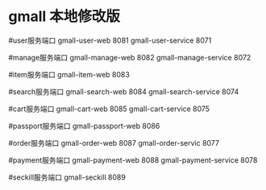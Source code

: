 # gmall 本地修改版

#user服务端口
gmall-user-web 8081
gmall-user-service 8071

#manage服务端口
gmall-manage-web 8082
gmall-manage-service 8072

#item服务端口
gmall-item-web 8083

#search服务端口
gmall-search-web 8084
gmall-search-service 8074

#cart服务端口
gmall-cart-web 8085
gmall-cart-service 8075

#passport服务端口
gmall-passport-web 8086

#order服务端口
gmall-order-web 8087
gmall-order-servic 8077

#payment服务端口
gmall-payment-web 8088
gmall-payment-service 8078

#seckill服务端口
gmall-seckill 8089

